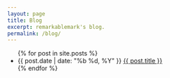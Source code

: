 ```yaml
---
layout: page
title: Blog
excerpt: remarkablemark's blog.
permalink: /blog/
---
```


<ul class="post-list">
  {% for post in site.posts %}
    <li>
      <span class="post-meta">{{ post.date | date: "%b %d, %Y" }}</span>
      <span class="post-title">
        <a class="post-link" href="{{ post.url }}">{{ post.title }}</a>
      </span>
    </li>
  {% endfor %}
</ul>
